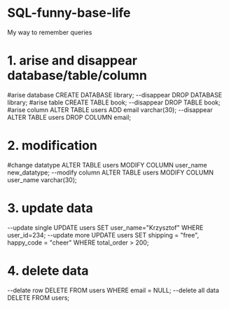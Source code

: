 # SQL-funny-base-life
My way to remember queries

# 1. arise and disappear database/table/column
#arise database
CREATE DATABASE library;
--disappear 
DROP DATABASE library;
#arise table
CREATE TABLE book;
--disappear 
DROP TABLE book;
#arise column
ALTER TABLE users ADD email varchar(30);
 --disappear
ALTER TABLE users DROP COLUMN email;
 # 2. modification
#change datatype 
ALTER TABLE users MODIFY COLUMN user_name new_datatype;
--modify column 
ALTER TABLE users MODIFY COLUMN user_name varchar(30);
# 3. update data
--update single 
UPDATE users SET user_name="Krzysztof" WHERE user_id=234;
--update more
UPDATE users SET
shipping = "free",
happy_code = "cheer"
WHERE total_order > 200;

# 4. delete data
--delate row
DELETE FROM users WHERE email = NULL;
--delete all data 
DELETE FROM users;
